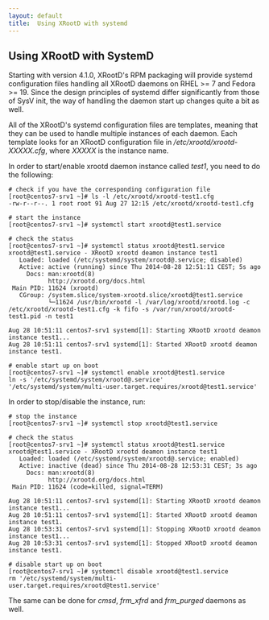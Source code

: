 ```yaml
---
layout: default
title:  Using XRootD with systemd
---
```


Using XRootD with SystemD
-------------------------

Starting with version 4.1.0, XRootD's RPM packaging will provide systemd
configuration files handling all XRootD daemons on RHEL >= 7 and Fedora >= 19.
Since the design principles of systemd differ significantly from those of SysV
init, the way of handling the daemon start up changes quite a bit as well.

All of the XRootD's systemd configuration files are templates, meaning that
they can be used to handle multiple instances of each daemon. Each template
looks for an XRootD configuration file in */etc/xrootd/xrootd-XXXXX.cfg*, where
*XXXXX* is the instance name.

In order to start/enable xrootd daemon instance called *test1*, you need to
do the following:

    # check if you have the corresponding configuration file
    [root@centos7-srv1 ~]# ls -l /etc/xrootd/xrootd-test1.cfg 
    -rw-r--r--. 1 root root 91 Aug 27 12:15 /etc/xrootd/xrootd-test1.cfg

    # start the instance
    [root@centos7-srv1 ~]# systemctl start xrootd@test1.service

    # check the status
    [root@centos7-srv1 ~]# systemctl status xrootd@test1.service
    xrootd@test1.service - XRootD xrootd deamon instance test1
       Loaded: loaded (/etc/systemd/system/xrootd@.service; disabled)
       Active: active (running) since Thu 2014-08-28 12:51:11 CEST; 5s ago
         Docs: man:xrootd(8)
               http://xrootd.org/docs.html
     Main PID: 11624 (xrootd)
       CGroup: /system.slice/system-xrootd.slice/xrootd@test1.service
               └─11624 /usr/bin/xrootd -l /var/log/xrootd/xrootd.log -c /etc/xrootd/xrootd-test1.cfg -k fifo -s /var/run/xrootd/xrootd-test1.pid -n test1

    Aug 28 10:51:11 centos7-srv1 systemd[1]: Starting XRootD xrootd deamon instance test1...
    Aug 28 10:51:11 centos7-srv1 systemd[1]: Started XRootD xrootd deamon instance test1.

    # enable start up on boot
    [root@centos7-srv1 ~]# systemctl enable xrootd@test1.service
    ln -s '/etc/systemd/system/xrootd@.service' '/etc/systemd/system/multi-user.target.requires/xrootd@test1.service'

In order to stop/disable the instance, run:

    # stop the instance
    [root@centos7-srv1 ~]# systemctl stop xrootd@test1.service

    # check the status
    [root@centos7-srv1 ~]# systemctl status xrootd@test1.service
    xrootd@test1.service - XRootD xrootd deamon instance test1
       Loaded: loaded (/etc/systemd/system/xrootd@.service; enabled)
       Active: inactive (dead) since Thu 2014-08-28 12:53:31 CEST; 3s ago
         Docs: man:xrootd(8)
               http://xrootd.org/docs.html
     Main PID: 11624 (code=killed, signal=TERM)

    Aug 28 10:51:11 centos7-srv1 systemd[1]: Starting XRootD xrootd deamon instance test1...
    Aug 28 10:51:11 centos7-srv1 systemd[1]: Started XRootD xrootd deamon instance test1.
    Aug 28 10:53:31 centos7-srv1 systemd[1]: Stopping XRootD xrootd deamon instance test1...
    Aug 28 10:53:31 centos7-srv1 systemd[1]: Stopped XRootD xrootd deamon instance test1.

    # disable start up on boot
    [root@centos7-srv1 ~]# systemctl disable xrootd@test1.service
    rm '/etc/systemd/system/multi-user.target.requires/xrootd@test1.service'

The same can be done for *cmsd*, *frm_xfrd* and *frm_purged* daemons as well.
